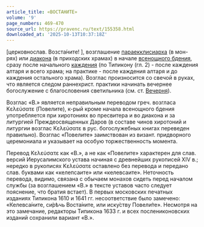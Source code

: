 ```yaml
---
article_title: «ВОСТАНИТЕ»
volume: '9'
page_numbers: 469-470
source_url: https://pravenc.ru/text/155358.html
downloaded_at: '2025-10-13T10:37:18Z'
---
```


[церковнослав. <span class="cu">Возста́ните!</span> ], возглашение [параекклисиарха](https://pravenc.ru/text/параекклисиарха.html) (в мон-рях) или [диакона](https://pravenc.ru/text/диакона.html) (в приходских храмах) в начале [всенощного бдения](<https://pravenc.ru/text/всенощное бдение.html>), сразу после начального [каждения](https://pravenc.ru/text/каждения.html) (по Типикону (гл. 2) - после каждения алтаря и всего храма; на практике - после каждения алтаря и до каждения остального храма). Возглас произносится со свечой в руках, что является следом раннехрист. практики начинать вечернее богослужение с благословения светильника (см. ст. [Вечерня](https://pravenc.ru/text/Вечерня.html)).

Возглас «В.» является неправильным переводом греч. возгласа Κελεύσατε (Повелите), к-рый кроме начала всенощного бдения употребляется при хиротониях во пресвитера и во диакона и за литургией Преждеосвященных Даров (в составе чинов хиротоний и литургии возглас Κελεύσατε в рус. богослужебных книгах переведен правильно). Возглас «Повелите» заимствован из визант. придворного церемониала и указывает на особую торжественность момента.

Перевод Κελεύσατε как «В.», а не как «Повелите» характерен для слав. версий Иерусалимского устава начиная с древнейших рукописей XIV в.; нередко в рукописях Κελεύσατε оставлено без перевода и передано слав. буквами как «келепсаите» или «келевсаите». Неточность перевода, видимо, связана с обычаем монахов сидеть перед началом службы (за возглашением «В.» в тексте уставов часто следует пояснение, что братия встает). В первых московских печатных изданиях Типикона 1610 и 1641 гг. несоответствие было замечено: «Келевса́ните, си́рѣчь Воста́ните, или иску́ству Повели́те». Несмотря на это замечание, редакторы Типикона 1633 г. и всех послениконовских изданий сохранили вариант «В.».

